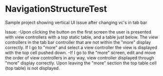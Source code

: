 # NavigationStructureTest
Sample project showing vertical UI Issue after changing vc's in tab bar

Issue: 
-Upon clicking the button on the first screen the user is presented with view controllers with a top static table, and a table just below.  The view controllers in the tab bar controller that are not within the "more" display correctly.  If I go to "more" and select a view controller the view is displayed with the top cell pushed down.
-If I go to the "more" screen, edit and move the order of view controllers in any way, view controller displayed through "more" display correctly.  Upon leaving the "more" section the top table cell (top table) is not displayed.
